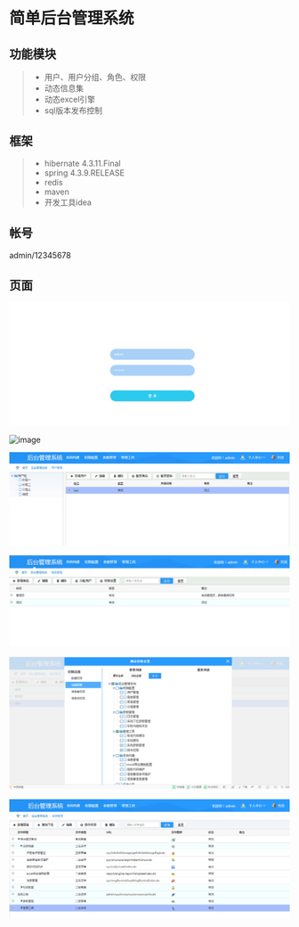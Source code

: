 # 简单后台管理系统
## 功能模块
> * 用户、用户分组、角色、权限
> * 动态信息集
> * 动态excel引擎
> * sql版本发布控制

## 框架
> * hibernate 4.3.11.Final
> * spring 4.3.9.RELEASE
> * redis
> * maven
> * 开发工具idea

## 帐号
admin/12345678

## 页面
![image](https://github.com/csy512889371/uwp/blob/master/img/1.png)

![image](https://github.com/csy512889371/uwp/blob/master/img/2.png)

![image](https://github.com/csy512889371/uwp/blob/master/img/3.png)

![image](https://github.com/csy512889371/uwp/blob/master/img/4.png)

![image](https://github.com/csy512889371/uwp/blob/master/img/5.png)

![image](https://github.com/csy512889371/uwp/blob/master/img/6.png)
